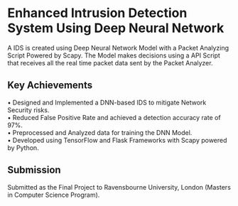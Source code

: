 # Enhanced Intrusion Detection System Using Deep Neural Network
A IDS is created using Deep Neural Network Model with a Packet Analyzing Script Powered by Scapy. The Model makes decisions using a API Script that receives all the real time packet data sent by the Packet Analyzer.

## Key Achievements
•	Designed and Implemented a DNN-based IDS to mitigate Network Security risks.\
•	Reduced False Positive Rate and achieved a detection accuracy rate of 97%.\
•	Preprocessed and Analyzed data for training the DNN Model.\
•	Developed using TensorFlow and Flask Frameworks with Scapy powered by Python.

## Submission
Submitted as the Final Project to Ravensbourne University, London (Masters in Computer Science Program).
